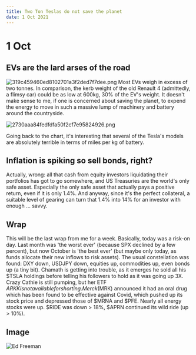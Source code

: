 ```yaml
---
title: Two Ton Teslas do not save the planet
date: 1 Oct 2021
---
```


# 1 Oct

## EVs are the lard arses of the road

![319c459460ed8102701a3f2ded7f7dee.png]({attach}319c459460ed8102701a3f2ded7f7dee.png)
Most EVs weigh in excess of two tonnes. 
In comparison, the kerb weight of the old Renault 4 (admittedly, a flimsy car) could be as low at 600kg, 30% of the EV's weight. It doesn't make sense to me, if one is concerned about saving the planet, to  expend the energy to move in such a massive lump of machinery and battery around the countryside. 

![2730aaa84fedfdfa50f2cf7e95824926.png]({attach}2730aaa84fedfdfa50f2cf7e95824926.png)

Going back to the chart, it's interesting that several of the Tesla's models are absolutely terrible in terms of miles per kg of battery.

## Inflation is spiking so sell bonds, right?

Actually, wrong: all that cash from equity investors liquidating their portfolios has got to go somewhere, and US Treasuries are the world's only safe asset. Especially the only safe asset that actually pays  a positive return, even if it is only 1.4%. And anyway, since it's the perfect collateral, a suitable level of gearing can turn that 1.4% into 14% for an investor with enough … savvy.

## Wrap

This will be the last wrap from me for a week. 
Basically, today was a risk-on day. 
Last month was 'the worst ever' (because SPX declined by a few percent), but now October is 'the best ever' (but maybe only today, as funds allocate their new inflows to risk assets). 
The usual constellation was found: DXY down, USDJPY down, equities up, commodities up, even bonds up (a tiny bit).
Chamath is getting into trouble, as it emerges he sold all his $TSLA holdings before telling his followers to hold as it was going up 3X. 
Crazy Cathie is still pumping, but her ETF $ARKK is not available for shorting.
Merck ($MRK) announced it had an oral drug which has been found to be effective against Covid, which pushed up its stock price and depressed those of $MRNA and $PFE.
Nearly all energy stocks were up. 
$RIDE was down > 18%, $APRN continued its wild ride (up > 10%).


## Image

![Ed Freeman](https://pbs.twimg.com/media/FAnFN4sXoAU6ika?format=jpg&name=900x900)
